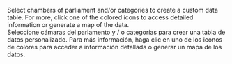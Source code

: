 Select chambers of parliament and/or categories to create a custom data table. For more, click one of the colored icons to access detailed information or generate a map of the data.  
Seleccione cámaras del parlamento y / o categorías para crear una tabla de datos personalizado. Para más información, haga clic en uno de los iconos de colores para acceder a información detallada o generar un mapa de los datos.
